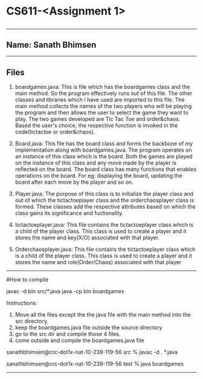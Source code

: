 # CS611-<Assignment 1>
## <Assignment Tic Tac Toe and other variants>
------------------------------------------------------------------------------------------------------------------------------
Name: Sanath Bhimsen
------------------------------------------------------------------------------------------------------------------------------

------------------------------------------------------------------------------------------------------------------------------
## Files

1. boardgames.java: This is file which has the boardgames class and the main method. So the program effectively runs out of this file. The other classes and libraries which I have used are imported to this file. The main method collects the names of the two players who will be playing the program and then allows the user to select the game they want to play. The two games developed are Tic Tac Toe and order&chaos. Based the user's choice, the respective function is invoked in the code(tictactoe or order&chaos).

2. Board.java: This file has the board class and forms the backbone of my implementation along with boardgames.java. The program operates on an instance of this class which is the board. Both the games are played on the instance of this class and any move made by the player is reflected on the board. The board class has many functions that enables operations on the board. For eg: displaying the board, updating the board after each move by the player and so on.

3. Player.java: The purpose of this class is to initialize the player class and out of which the tictactoeplayer class and the orderchaosplayer class is formed. These classes add the respective attributes based on which the class gains its significance and fuctionality.

4. tictactoeplayer.java: This file contains the tictactoeplayer class which is a child of the player class. This class is used to create a player and it stores the name and key(X/O) associated with that player.

5. Orderchaosplayer.java: This file contains the tictactoeplayer class which is a child of the player class. This class is used to create a player and it stores the name and role(Order/Chaos) associated with that player

------------------------------------------------------------------------------------------------------------------------------

#How to compile

javac -d bin src/*.java
java -cp bin boardgames

Instructions:

1) Move all the files except the the java file with the main method into the src directory.
2) keep the boardgames.java file outside the source directory
3) go to the src dir and compile those 4 files.
4) come outside and compile the boardgames.java file

sanathbhimsen@crc-dot1x-nat-10-239-119-56 src %  javac -d . *.java

sanathbhimsen@crc-dot1x-nat-10-239-119-56 test % java boardgames

-------------------------------------------------------------------------------------------------------------------------------
